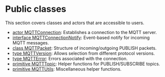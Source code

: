 # Public classes

This section covers classes and actors that are accessible to users.

* [actor MQTTConnection](classes/actor-mqttconnection.md): Establishes a connection to the MQTT server.
* [interface MQTTConnectionNotify](classes/interface-mqttconnectionnotify.md): Event-based notify for incoming MQTT messages.
* [class MQTTPacket](classes/class-mqttpacket.md): Structure of incoming/outgoing PUBLISH packets.
* [type MQTTVersion](classes/type-mqttversion.md): Allows selection from different protocol versions.
* [type MQTTError](classes/type-mqtterror.md): Errors associated with the connection.
* [primitive MQTTTopic](classes/primitive-mqtttopic.md): Helper functions for PUBLISH/SUBSCRIBE topics.
* [primitive MQTTUtils](classes/primitive-mqttutils.md): Miscellaneous helper functions.
